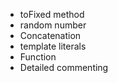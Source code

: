 * toFixed method
* random number
* Concatenation
* template literals
* Function
* Detailed commenting